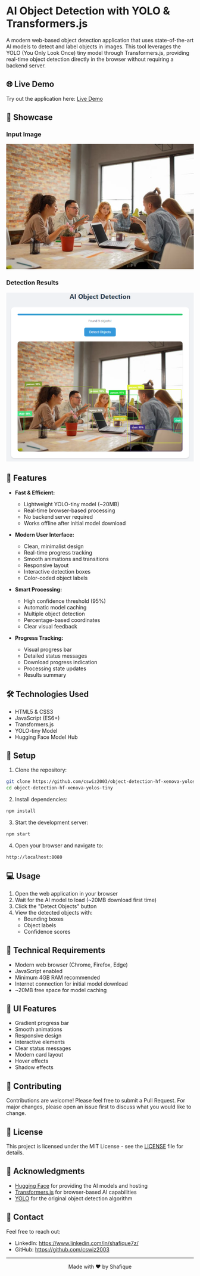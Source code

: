 # AI Object Detection with YOLO & Transformers.js

A modern web-based object detection application that uses state-of-the-art AI models to detect and label objects in images. This tool leverages the YOLO (You Only Look Once) tiny model through Transformers.js, providing real-time object detection directly in the browser without requiring a backend server.

## 🌐 Live Demo

Try out the application here: [Live Demo](https://cswiz2003.github.io/object-detection-hf-xenova-yolos-tiny)

## 🌟 Showcase

### Input Image
![Input Image](meeting.jpg)

### Detection Results
![Detection Results](detected_objs.png)

## 🌟 Features

- **Fast & Efficient:**
  - Lightweight YOLO-tiny model (~20MB)
  - Real-time browser-based processing
  - No backend server required
  - Works offline after initial model download

- **Modern User Interface:**
  - Clean, minimalist design
  - Real-time progress tracking
  - Smooth animations and transitions
  - Responsive layout
  - Interactive detection boxes
  - Color-coded object labels

- **Smart Processing:**
  - High confidence threshold (95%)
  - Automatic model caching
  - Multiple object detection
  - Percentage-based coordinates
  - Clear visual feedback

- **Progress Tracking:**
  - Visual progress bar
  - Detailed status messages
  - Download progress indication
  - Processing state updates
  - Results summary

## 🛠️ Technologies Used

- HTML5 & CSS3
- JavaScript (ES6+)
- Transformers.js
- YOLO-tiny Model
- Hugging Face Model Hub

## 🚀 Setup

1. Clone the repository:
```bash
git clone https://github.com/cswiz2003/object-detection-hf-xenova-yolos-tiny.git
cd object-detection-hf-xenova-yolos-tiny
```

2. Install dependencies:
```bash
npm install
```

3. Start the development server:
```bash
npm start
```

4. Open your browser and navigate to:
```
http://localhost:8080
```

## 💻 Usage

1. Open the web application in your browser
2. Wait for the AI model to load (~20MB download first time)
3. Click the "Detect Objects" button
4. View the detected objects with:
   - Bounding boxes
   - Object labels
   - Confidence scores

## 🔧 Technical Requirements

- Modern web browser (Chrome, Firefox, Edge)
- JavaScript enabled
- Minimum 4GB RAM recommended
- Internet connection for initial model download
- ~20MB free space for model caching

## 🎨 UI Features

- Gradient progress bar
- Smooth animations
- Responsive design
- Interactive elements
- Clear status messages
- Modern card layout
- Hover effects
- Shadow effects

## 🤝 Contributing

Contributions are welcome! Please feel free to submit a Pull Request. For major changes, please open an issue first to discuss what you would like to change.

## 📝 License

This project is licensed under the MIT License - see the [LICENSE](LICENSE) file for details.

## 🙏 Acknowledgments

- [Hugging Face](https://huggingface.co/) for providing the AI models and hosting
- [Transformers.js](https://github.com/xenova/transformers.js) for browser-based AI capabilities
- [YOLO](https://pjreddie.com/darknet/yolo/) for the original object detection algorithm

## 📧 Contact
Feel free to reach out:
- LinkedIn: https://www.linkedin.com/in/shafique7z/
- GitHub: https://github.com/cswiz2003

---

<p align="center">Made with ❤️ by Shafique</p> 
